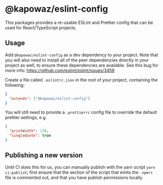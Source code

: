 # @kapowaz/eslint-config

This packages provides a re-usable ESLint and Prettier config that can be used
for React/TypeScript projects.

## Usage

Add `@kapowaz/eslint-config` as a dev dependency to your project. Note that you
will also need to install all of the peer dependencies directly in your project
as well, to ensure these dependencies are available. See this bug for more info:
https://github.com/eslint/eslint/issues/3458

Create a file called `.eslintrc.json` in the root of your project, containing
the following:

```json
{
  "extends": ["@kapowaz/eslint-config"]
}
```

You will still need to provide a `.prettierrc` config file to override the
default prettier settings, e.g.

```json
{
  "printWidth": 120,
  "singleQuote": true
}
```

## Publishing a new version

Until CI does this for us, you can manually publish with the yarn script `yarn
ci:publish`; first ensure that the section of the script that emits the `.npmrc`
file is commented out, and that you have publish permissions locally.
